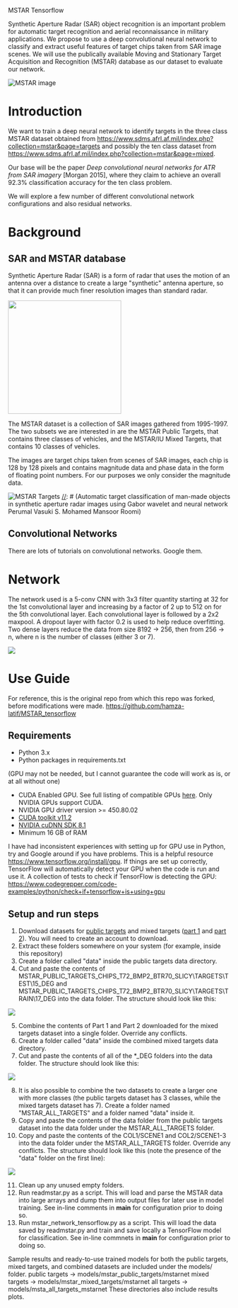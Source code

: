MSTAR Tensorflow

Synthetic Aperture Radar (SAR) object recognition is an important problem for automatic target recognition and aerial reconnaissance in military applications. We propose to use a deep convolutional neural network to classify and extract useful features of target chips taken from SAR image scenes. We will use the publically available Moving and Stationary Target Acquisition and Recognition (MSTAR) database as our dataset to evaluate our network.

![MSTAR image](pictures/mstar_image.png "Sample MSTAR image")

# Introduction

We want to train a deep neural network to identify targets in the three class MSTAR dataset obtained from https://www.sdms.afrl.af.mil/index.php?collection=mstar&page=targets and possibly the ten class dataset from 
https://www.sdms.afrl.af.mil/index.php?collection=mstar&page=mixed.

Our base will be the paper *Deep convolutional neural networks for ATR from SAR imagery* [Morgan 2015], where they claim to achieve an overall 92.3% classification accuracy for the ten class problem.

We will explore a few number of different convolutional network configurations and also residual networks.

[//]: # (Also look at *APPLICATION OF DEEP LEARNING ALGORITHMS TO MSTAR DATA* [Wang, Chen, Xu, Jin 2015] where they claim 99.1% accuracy with All-ConvNets)

# Background

## SAR and MSTAR database

Synthetic Aperture Radar (SAR) is a form of radar that uses the motion of an antenna over a distance to create a large "synthetic" antenna aperture, so that it can provide much finer resolution images than standard radar.

<img src="pictures/Synthetic_Aperture_Radar.jpg" width="256">

The MSTAR dataset is a collection of SAR images gathered from 1995-1997. The two subsets we are interested in are the MSTAR Public Targets, that contains three classes of vehicles, and the MSTAR/IU Mixed Targets, that contains 10 classes of vehicles.

The images are target chips taken from scenes of SAR images, each chip is 128 by 128 pixels and contains magnitude data and phase data in the form of floating point numbers. For our purposes we only consider the magnitude data.

![MSTAR Targets](pictures/mstar_targets.png)
[//]: # (Automatic target classification of man-made objects in synthetic aperture radar images using Gabor wavelet and neural network Perumal Vasuki S. Mohamed Mansoor Roomi)

## Convolutional Networks

There are lots of tutorials on convolutional networks. Google them.

# Network

The network used is a 5-conv CNN with 3x3 filter quantity starting at 32 for the 1st convolutional layer and increasing by a factor of 2 up to 512 on for the 5th convolutional layer.
Each convolutional layer is followed by a 2x2 maxpool.
A dropout layer with factor 0.2 is used to help reduce overfitting.
Two dense layers reduce the data from size 8192 -> 256, then from 256 -> n, where n is the number of classes (either 3 or 7).

<img src="pictures/mstar_network.PNG">

# Use Guide

For reference, this is the original repo from which this repo was forked, before modifications were made.
https://github.com/hamza-latif/MSTAR_tensorflow
## Requirements
- Python 3.x
- Python packages in requirements.txt

(GPU may not be needed, but I cannot guarantee the code will work as is, or at all without one)

- CUDA Enabled GPU. See full listing of compatible GPUs [here](https://developer.nvidia.com/cuda-gpus#compute). Only NVIDIA GPUs support CUDA.
- NVIDIA GPU driver version >= 450.80.02
- [CUDA toolkit v11.2](https://developer.nvidia.com/cuda-11.2.0-download-archive)
- [NVIDIA cuDNN SDK 8.1](https://developer.nvidia.com/cudnn)
- Minimum 16 GB of RAM

I have had inconsistent experiences with setting up for GPU use in Python, try and Google around if you have problems.
This is a helpful resource https://www.tensorflow.org/install/gpu.
If things are set up correctly, TensorFlow will automatically detect your GPU when the code is run and use it.
A collection of tests to check if TensorFlow is detecting the GPU: https://www.codegrepper.com/code-examples/python/check+if+tensorflow+is+using+gpu
## Setup and run steps
1. Download datasets for [public targets](https://www.sdms.afrl.af.mil/content/public-data/s3_scripts/index.php?file=MSTAR-PublicTargetChips-T72-BMP2-BTR70-SLICY.zip) and mixed targets ([part 1](https://www.sdms.afrl.af.mil/content/public-data/s3_scripts/index.php?file=MSTAR-PublicMixedTargets-CD1.zip) and [part 2](https://www.sdms.afrl.af.mil/content/public-data/s3_scripts/index.php?file=MSTAR-PublicMixedTargets-CD2.zip)). You will need to create an account to download.
2. Extract these folders somewhere on your system (for example, inside this repository)
3. Create a folder called "data" inside the public targets data directory.
4. Cut and paste the contents of MSTAR_PUBLIC_TARGETS_CHIPS_T72_BMP2_BTR70_SLICY\TARGETS\TEST\15_DEG and MSTAR_PUBLIC_TARGETS_CHIPS_T72_BMP2_BTR70_SLICY\TARGETS\TRAIN\17_DEG into the data folder. The structure should look like this:

<img src="pictures/public_targets_folders.PNG">

5. Combine the contents of Part 1 and Part 2 downloaded for the mixed targets dataset into a single folder. Override any conflicts.
6. Create a folder called "data" inside the combined mixed targets data directory.
7. Cut and paste the contents of all of the *_DEG folders into the data folder. The structure should look like this:

<img src="pictures/mixed_targets_folders.PNG">

8. It is also possible to combine the two datasets to create a larger one with more classes (the public targets dataset has 3 classes, while the mixed targets dataset has 7). Create a folder named "MSTAR_ALL_TARGETS" and a folder named "data" inside it.
9. Copy and paste the contents of the data folder from the public targets dataset into the data folder under the MSTAR_ALL_TARGETS folder.
10. Copy and paste the contents of the COL1/SCENE1 and COL2/SCENE1-3 into the data folder under the MSTAR_ALL_TARGETS folder. Override any conflicts. The structure should look like this (note the presence of the "data" folder on the first line):

<img src="pictures/all_targets_folders.PNG">

11. Clean up any unused empty folders.
12. Run readmstar.py as a script. This will load and parse the MSTAR data into large arrays and dump them into output files for later use in model training. See in-line comments in __main__ for configuration prior to doing so.
13. Run mstar_network_tensorflow.py as a script. This will load the data saved by readmstar.py and train and save locally a TensorFlow model for classification. See in-line commnets in __main__ for configuration prior to doing so.

Sample results and ready-to-use trained models for both the public targets, mixed targets, and combined datasets are included under the models/ folder.
public targets -> models/mstar_public_targets/mstarnet
mixed targets -> models/mstar_mixed_targets/mstarnet
all targets -> models/msta_all_targets_mstarnet
These directories also include results plots.
